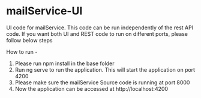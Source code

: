 # mailService-UI
UI code for mailService. This code can be run independently of the rest API code. If you want both UI and REST code to run on different ports, please follow below steps

How to run - 
1. Please run npm install in the base folder
2. Run ng serve to run the application. This will start the application on port 4200
3. Please make sure the mailService Source code is running at port 8000
4. Now the application can be accessed at http://localhost:4200
